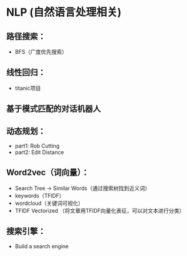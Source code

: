 # NLP (自然语言处理相关)

## 路径搜索：
 
 - BFS（广度优先搜索）

## 线性回归：
 
 - titanic项目

## 基于模式匹配的对话机器人

## 动态规划：

 - part1: Rob Cutting
 - part2: Edit Distance

## Word2vec（词向量）：

- Search Tree -> Similar Words（通过搜索树找到近义词）
- keywords（TFIDF）
- wordcloud（关键词可视化）
- TFIDF Vectorized （将文章用TFIDF向量化表征，可以对文本进行分类）

## 搜索引擎：

- Build a search engine
